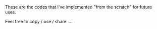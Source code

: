 These are the codes that I've implemented "from the scratch" for future uses.

Feel free to copy / use / share ....
